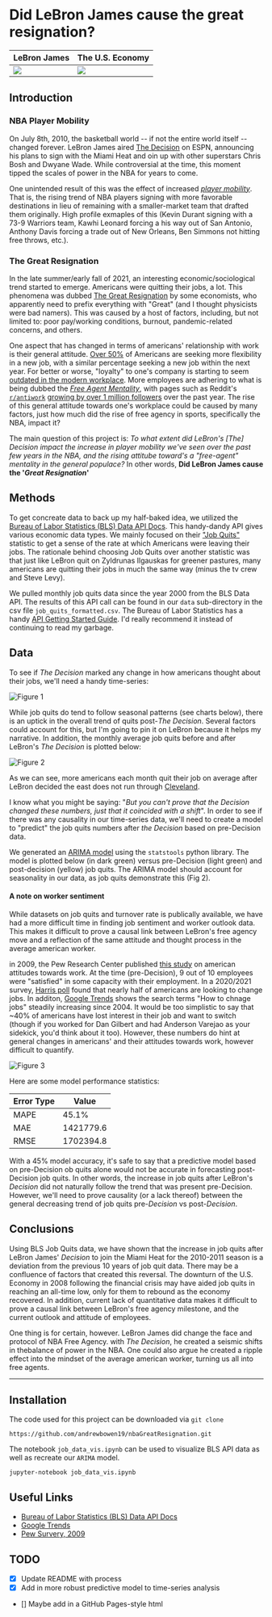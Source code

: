 # Did LeBron James cause the great resignation?

| LeBron James | The U.S. Economy |
|--------------|------------------|
|![](img/lebron_jr.png?raw=true)|![](img/us_economy.png?raw=true)| 

## Introduction

### NBA Player Mobility
On July 8th, 2010, the basketball world -- if not the entire world itself -- changed forever. LeBron James aired [The Decision](https://www.google.com/url?sa=t&rct=j&q=&esrc=s&source=web&cd=&cad=rja&uact=8&ved=2ahUKEwjBqcDmvZT1AhXymeAKHavKBloQFnoECAYQAQ&url=https%3A%2F%2Fen.wikipedia.org%2Fwiki%2FThe_Decision_(TV_program)&usg=AOvVaw1BAWsmOFDJEIyCIF0BRwgi) on ESPN, announcing his plans to sign with the Miami Heat and oin up with other superstars Chris Bosh and Dwyane Wade. While controversial at the time, this moment tipped the scales of power in the NBA for years to come.

One unintended result of this was the effect of increased *[player mobility](https://www.google.com/url?sa=t&rct=j&q=&esrc=s&source=web&cd=&cad=rja&uact=8&ved=2ahUKEwie0oXfvpT1AhVNmuAKHV-jAhwQFnoECAUQAQ&url=http%3A%2F%2Fwww.thebreezepaper.com%2Fsports-1%2F2019%2F3%2F12%2Fnba-and-player-mobility&usg=AOvVaw3ZV_u_lcbKbsNrWO5I_3WR)*. That is, the rising trend of NBA players signing with more favorable destinations in lieu of remaining with a smaller-market team that drafted them originally. High profile exmaples of this (Kevin Durant signing with a 73-9 Warriors team, Kawhi Leonard forcing a his way out of San Antonio, Anthony Davis forcing a trade out of New Orleans, Ben Simmons not hitting free throws, etc.).

### The Great Resignation
In the late summer/early fall of 2021, an interesting economic/sociological trend started to emerge. Americans were quitting their jobs, a lot. This phenomena was dubbed [The Great Resignation](https://www.google.com/url?sa=t&rct=j&q=&esrc=s&source=web&cd=&cad=rja&uact=8&ved=2ahUKEwjGvZL8v5T1AhUiVd8KHbN-BAUQFnoECAYQAQ&url=https%3A%2F%2Fhbr.org%2F2021%2F09%2Fwho-is-driving-the-great-resignation&usg=AOvVaw1jXqO6RmcDmzn1kiE5YOgg) by some economists, who apparently need to prefix everything with "Great" (and I thought physicists were bad namers). This was caused by a host of factors, including, but not limited to: poor pay/working conditions, burnout, pandemic-related concerns, and others.

One aspect that has changed in terms of americans' relationship with work is their general attitude. [Over 50%](https://www.cnbc.com/2021/08/25/great-resignation-55-percent-are-looking-to-change-jobs-over-the-next-year-.html) of Americans are seeking more flexibility in a new job, with a similar percentage seeking a new job within the next year. For better or worse, "loyalty" to one's company is starting to seem [outdated in the modern workplace](https://www.bbc.com/worklife/article/20210721-why-worker-loyalty-is-at-a-breaking-point). More employees are adhering to what is being dubbed the [*Free Agent Mentality*](https://www.google.com/url?sa=t&rct=j&q=&esrc=s&source=web&cd=&cad=rja&uact=8&ved=2ahUKEwj3m_Xahab1AhVimuAKHRfFCFAQFnoECAMQAQ&url=https%3A%2F%2Fwww.zenbusiness.com%2Fblog%2Ffreeagent%2F&usg=AOvVaw3_yVCvyWUgmRP2Lz3Wc21a), with pages such as Reddit's [`r/antiwork`](https://www.google.com/url?sa=t&rct=j&q=&esrc=s&source=web&cd=&cad=rja&uact=8&ved=2ahUKEwiG1u3shab1AhWKct8KHbZcBwcQFnoECAYQAQ&url=https%3A%2F%2Fwww.reddit.com%2Fr%2Fantiwork%2F&usg=AOvVaw2Hr6uxr_JryDBquuxzLnZW) [growing by over 1 million followers](https://subredditstats.com/r/antiwork) over the past year. The rise of this general attitude towards one's workplace could be caused by many factors, just how much did the rise of free agency in sports, specifically the NBA, impact it?

The main question of this project is: *To what extent did LeBron's [The] Decision impact the increase in player mobility we've seen over the past few years in the NBA, and the rising attitube toward's a "free-agent" mentality in the general populace?* In other words, **Did LeBron James cause the '*Great Resignation*'**

## Methods
To get concreate data to back up my half-baked idea, we utilized the [Bureau of Labor Statistics (BLS) Data API Docs](https://www.bls.gov/bls/api_features.htm). This handy-dandy API gives various economic data types. We mainly focused on their ["Job Quits"](https://www.bls.gov/news.release/jolts.t04.htm) statistic to get a sense of the rate at which Americans were leaving their jobs. The rationale behind choosing Job Quits over another statistic was that just like LeBron quit on Zyldrunas Ilgauskas for greener pastures, many americans are quitting their jobs in much the same way (minus the tv crew and Steve Levy). 

We pulled monthly job quits data since the year 2000 from the BLS Data API. The results of this API call can be found in our `data` sub-directory in the csv file `job_quits_formatted.csv`. The Bureau of Labor Statistics has a handy [API Getting Started Guide](https://www.bls.gov/developers/). I'd really recommend it instead of continuing to read my garbage.


## Data
To see if *The Decision* marked any change in how americans thought about their jobs, we'll need a handy time-series:

![Figure 1](img/time_series_jobquits.png?raw=true)

While job quits do tend to follow seasonal patterns (see charts below), there is an uptick in the overall trend of quits post-*The Decision*. Several factors could account for this, but I'm going to pin it on LeBron because it helps my narrative. In addition, the monthly average job quits before and after LeBron's *The Decision* is plotted below:

![Figure 2](img/barplot_pre&post_quits.png?raw=true)

As we can see, more americans each month quit their job on average after LeBron decided the east does not run through [Cleveland](https://youtu.be/XCSj6ezRiW0).

I know what you might be saying: "*But you can't prove that the Decision changed these numbers, just that it coincided with a shift*". In order to see if there was any causality in our time-series data, we'll need to create a model to "predict" the job quits numbers after *the Decision* based on pre-Decision data.

We generated an [ARIMA model](https://www.statsmodels.org/dev/generated/statsmodels.tsa.arima.model.ARIMA.html) using the `statstools` python library. The model is plotted below (in dark green) versus pre-Decision (light green) and post-decision (yellow) job quits. The ARIMA model should account for seasonality in our data, as job quits demonstrate this (Fig 2). 

#### A note on worker sentiment
While datasets on job quits and turnover rate is publically available, we have had a more difficult time in finding job sentiment and worker outlook data. This makes it difficult to prove a causal link between LeBron's free agency move and a reflection of the same attitude and thought process in the average american worker. 

in 2009, the Pew Research Center published [this study](https://www.pewresearch.org/social-trends/2009/09/03/iii-attitudes-toward-work/) on american attitudes towards work. At the time (pre-Decision), 9 out of 10 employees were "satisfied" in some capacity with their employment. In a 2020/2021 survey, [Harris poll](https://www.cnbc.com/2021/10/12/why-50percent-of-workers-want-to-make-a-career-change-new-survey.html) found that nearly half of americans are looking to change jobs. In additon, [Google Trends](https://trends.google.com/trends/explore?date=all&geo=US&q=How%20to%20change%20jobs) shows the search terms "How to chnage jobs" steadily increasing since 2004. It would be too simplistic to say that ~40% of americans have lost interest in their job and want to switch (though if you worked for Dan Gilbert and had Anderson Varejao as your sidekick, you'd think about it too). However, these numbers do hint at general changes in americans' and their attitudes towards work, however difficult to quantify.

<!-- Job Quits predixction model plot -->
![Figure 3](img/arima_job_quits_predict.png?raw=true)

Here are some model performance statistics:

| Error Type | Value |
|------------|-------|
| MAPE    | 45.1%    |
| MAE     | 1421779.6|
| RMSE    | 1702394.8|

With a 45% model accuracy, it's safe to say that a predictive model based on pre-Decision ob quits alone would not be accurate in forecasting post-Decision job quits. In other words, the increase in job quits after LeBron's *Decision* did not naturally follow the trend that was present pre-Decision. However, we'll need to prove causality (or a lack thereof) between the general decreasing trend of job quits pre-*Decision* vs post-*Decision*.


## Conclusions
Using BLS Job Quits data, we have shown that the increase in job quits after LeBron James' *Decision* to join the Miami Heat for the 2010-2011 season is a deviation from the previous 10 years of job quit data. There may be a confluence of factors that created this reversal. The downturn of the U.S. Economy in 2008 following the financial crisis may have aided job quits in reaching an all-time low, only for them to rebound as the economy recovered. In addition, current lack of quantitative data makes it difficult to prove a causal link between LeBron's free agency milestone, and the current outlook and attitude of employees. 

One thing is for certain, however. LeBron James did change the face and protocol of NBA Free Agency. with *The Decision*, he created a seismic shifts in thebalance of power in the NBA. One could also argue he created a ripple effect into the mindset of the average american worker, turning us all into free agents.


---
## Installation
The code used for this project can be downloaded via `git clone`

    https://github.com/andrewbowen19/nbaGreatResignation.git

The notebook `job_data_vis.ipynb` can be used to visualize BLS API data as well as recreate our `ARIMA` model.

    jupyter-notebook job_data_vis.ipynb


## Useful Links
* [Bureau of Labor Statistics (BLS) Data API Docs](https://www.bls.gov/bls/api_features.htm)
* [Google Trends](https://trends.google.com/trends/explore?date=all&geo=US&q=How%20to%20change%20jobs)
* [Pew Survery, 2009](https://www.pewresearch.org/social-trends/2009/09/03/iii-attitudes-toward-work/)


## TODO

* [X] Update README with process
* [X] Add in more robust predictive model to time-series analysis
* [] Maybe add in a GitHub Pages-style html